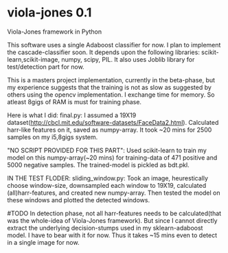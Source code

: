 # viola-jones 0.1
Viola-Jones framework in Python

This software uses a single Adaboost classifier for now. I plan to implement the cascade-classifier soon. It depends upon the following libraries: scikit-learn,scikit-image, numpy, scipy, PIL. It also uses Joblib library for test/detection part for now.

This is a masters project implementation, currently in the beta-phase, but my experience suggests that the training is not as slow as suggested by others using the opencv implementation. I exchange time for memory. So atleast 8gigs of RAM is must for training phase.

Here is what I did:
final.py: I assumed a 19X19 dataset(http://cbcl.mit.edu/software-datasets/FaceData2.html). Calculated harr-like features on it, saved as numpy-array. It took ~20 mins for 2500 samples on my i5,8gigs system.

"NO SCRIPT PROVIDED FOR THIS PART": Used scikit-learn to train my model on this numpy-array(~20 mins) for training-data of 471 positive and 5000 negative samples. The trained-model is pickled as bdt.pkl.

IN THE TEST FLODER:
sliding_window.py: Took an image, heurestically choose window-size, downsampled each window to 19X19, calculated (all)harr-features, and created new numpy-array. Then tested the model on these windows and plotted the detected windows.

#TODO
In detection phase, not all harr-features needs to be calculated(that was the whole-idea of Viola-Jones framework). But since I cannot directly extract the underlying decision-stumps used in my sklearn-adaboost model. I have to bear with it for now. Thus it takes ~15 mins even to detect in a single image for now.
